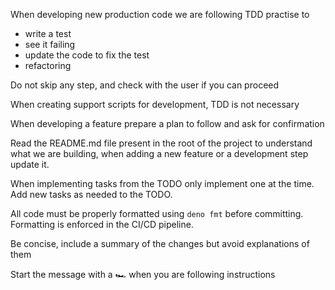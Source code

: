 When developing new production code we are following TDD practise to

- write a test
- see it failing
- update the code to fix the test
- refactoring

Do not skip any step, and check with the user if you can proceed

When creating support scripts for development, TDD is not necessary

When developing a feature prepare a plan to follow and ask for confirmation

Read the README.md file present in the root of the project to understand what we
are building, when adding a new feature or a development step update it.

When implementing tasks from the TODO only implement one at the time. Add new
tasks as needed to the TODO.

All code must be properly formatted using `deno fmt` before committing.
Formatting is enforced in the CI/CD pipeline.

Be concise, include a summary of the changes but avoid explanations of them

Start the message with a 🏎️ when you are following instructions
